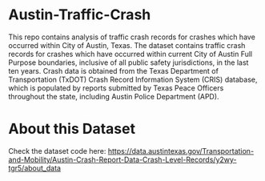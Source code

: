 # Austin-Traffic-Crash
This repo contains analysis of traffic crash records for crashes which have occurred within City of Austin, Texas. 
The dataset contains traffic crash records for crashes which have occurred within current City of Austin Full Purpose boundaries, inclusive of all public safety jurisdictions, in the last ten years. 
Crash data is obtained from the Texas Department of Transportation (TxDOT) Crash Record Information System (CRIS) database, which is populated by reports submitted by Texas Peace Officers throughout the state, including Austin Police Department (APD).
# About this Dataset
Check the dataset code here: https://data.austintexas.gov/Transportation-and-Mobility/Austin-Crash-Report-Data-Crash-Level-Records/y2wy-tgr5/about_data 
